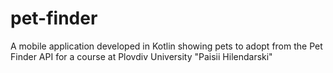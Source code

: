 # pet-finder
A mobile application developed in Kotlin showing pets to adopt from the Pet Finder API for a course at Plovdiv University "Paisii Hilendarski"
